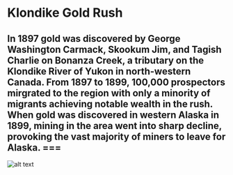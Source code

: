 # Klondike Gold Rush
## In 1897 gold was discovered by George Washington Carmack, Skookum Jim, and Tagish Charlie on Bonanza Creek, a tributary on the Klondike River of Yukon in north-western Canada. From 1897 to 1899, 100,000 prospectors mirgrated to the region with only a minority of migrants achieving notable wealth in the rush. When gold was discovered in western Alaska in 1899, mining in the area went into sharp decline, provoking the vast majority of miners to leave for Alaska. ===

![alt text](http://www.nps.gov/klgo/learn/historyculture/images/Dyea-Beach.jpg)
